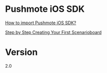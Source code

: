 Pushmote iOS SDK
=======

<a href="https://docs.pushmote.com/v1.1/docs/import-pushmote-ios-sdk">How to import Pushmote iOS SDK?</a>

<a href="https://docs.pushmote.com/v1.1/docs/quickstart-with-pushmote-beta">Step by Step Creating Your First Scenarioboard</a>


Version
=======
2.0
